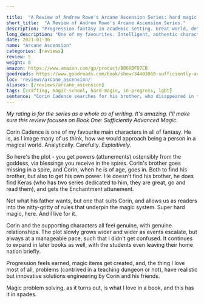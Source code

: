 ```yaml
---

title:  "A Review of Andrew Rowe's Arcane Ascension Series: hard magic done right"
short_title:  "A Review of Andrew Rowe's Arcane Ascension Series."
description: "Progression fantasy in academic setting. Great world, detailed magic, intelligent characters, extraordinarily fun. Crafting and spire/dungeon focus."
long_description: "One of my favourites. Intelligent, authentic characters using deep magic systems to creatively solve interesting and unexpected problems."
date: 2021-01-30
name: "Arcane Ascension"
categories: [reviews]
review: S
weight: 8
amazon: https://www.amazon.com/gp/product/B06XBFD7CB
goodreads: https://www.goodreads.com/book/show/34403860-sufficiently-advanced-magic
loc: 'reviews/arcane_ascension/'
aliases: [/reviews/arcane_ascension]
tags: [crafting, magic-school, hard-magic, in-progress, lgbt]
sentence: "Corin Cadence searches for his brother, who disappeared in the Serpent Spire."
---
```


*My rating is for the series as a whole as of writing. It's amazing. I'll make sure this review focuses on Book One: Sufficiently Advanced Magic.*

Corin Cadence is one of my favourite main characters in all of fantasy. He is, as I image many of us think, how *we* would approach being a person in a magical world. Analytically. Carefully. *Exploitively*. 

So here's the plot - you get powers (attunements) ostensibly from the goddess, via blessings you receive in the spires. Corin's brother goes missing in a spire, and Corin, when he is of age, goes in. Both to find his brother, but also to get his own power. He doesn't find his brother, he does find Keras (who has two series dedicated to him, they are great, go and read them), and gets the Enchantment attunement. 

Not what his father wants, but one that suits Corin, and allows us as readers into the nitty-gritty of rules that underpin the magic system. Super hard magic, here. And I live for it.

Corin and the supporting characters all feel genuine, with genuine relationships. The plot slowly grows wider and wider as events escalate, but always at a manageable pace, such that I didn't get confused. It continues to expand in later books as well, with the students even leaving their home nation briefly.

Progression feels earned, magic items get created, and, the thing I love most of all, problems (contrived in a teaching dungeon or not), have realistic but innovative solutions engineering by Corin and his friends.

Magic problem solving, as it turns out, is what I love in a book, and this has it in spades.